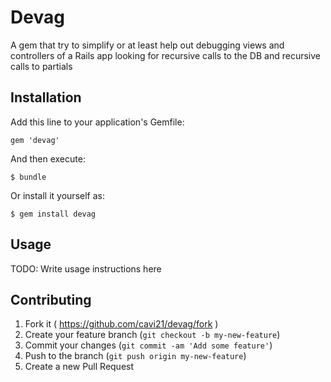 # Devag

A gem that try to simplify or at least help out debugging views and controllers of a Rails app looking for recursive calls to the DB and recursive calls to partials

## Installation

Add this line to your application's Gemfile:

    gem 'devag'

And then execute:

    $ bundle

Or install it yourself as:

    $ gem install devag

## Usage

TODO: Write usage instructions here

## Contributing

1. Fork it ( https://github.com/cavi21/devag/fork )
2. Create your feature branch (`git checkout -b my-new-feature`)
3. Commit your changes (`git commit -am 'Add some feature'`)
4. Push to the branch (`git push origin my-new-feature`)
5. Create a new Pull Request

